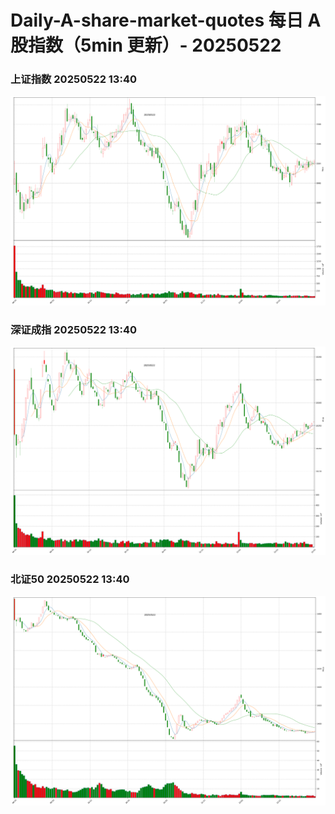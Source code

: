 
# Daily-A-share-market-quotes 每日 A 股指数（5min 更新）- 20250522

### 上证指数 20250522 13:40
![](./fig/2025/5/20250522-sh000001.png)

### 深证成指 20250522 13:40
![](./fig/2025/5/20250522-sz399001.png)

### 北证50 20250522 13:40
![](./fig/2025/5/20250522-bj899050.png)
